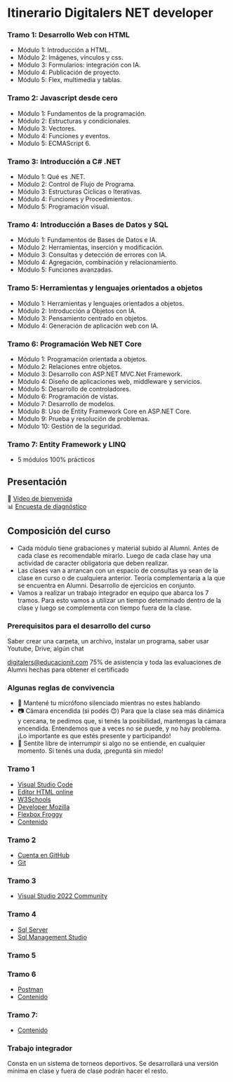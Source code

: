 # Itinerario Digitalers NET developer

### Tramo 1: Desarrollo Web con HTML
- Módulo 1: Introducción a HTML.
- Módulo 2: Imágenes, vínculos y css.
- Módulo 3: Formularios: integración con IA.
- Módulo 4: Publicación de proyecto.
- Módulo 5: Flex, multimedia y tablas.

### Tramo 2: Javascript desde cero
- Módulo 1: Fundamentos de la programación.
- Módulo 2: Estructuras y condicionales.
- Módulo 3: Vectores.
- Módulo 4: Funciones y eventos.
- Módulo 5: ECMAScript 6.

### Tramo 3: Introducción a C# .NET
- Módulo 1: Qué es .NET.
- Módulo 2: Control de Flujo de Programa.
- Módulo 3: Estructuras Cíclicas o Iterativas.
- Módulo 4: Funciones y Procedimientos.
- Módulo 5: Programación visual.

### Tramo 4: Introducción a Bases de Datos y SQL
- Módulo 1: Fundamentos de Bases de Datos e IA.
- Módulo 2: Herramientas, inserción y modificación.
- Módulo 3: Consultas y detección de errores con IA.
- Módulo 4: Agregación, combinación y relacionamiento.
- Módulo 5: Funciones avanzadas.

### Tramo 5: Herramientas y lenguajes orientados a objetos
- Módulo 1: Herramientas y lenguajes orientados a objetos.
- Módulo 2: Introducción a Objetos con IA.
- Módulo 3: Pensamiento centrado en objetos.
- Módulo 4: Generación de aplicación web con IA.

### Tramo 6: Programación Web NET Core
- Módulo 1: Programación orientada a objetos.
- Módulo 2: Relaciones entre objetos.
- Módulo 3: Desarrollo con ASP.NET MVC.Net Framework.
- Módulo 4: Diseño de aplicaciones web, middleware y servicios.
- Módulo 5: Desarrollo de controladores.
- Módulo 6: Programación de vistas.
- Módulo 7: Desarrollo de modelos.
- Módulo 8: Uso de Entity Framework Core en ASP.NET Core.
- Módulo 9: Prueba y resolución de problemas.
- Módulo 10: Gestión de la seguridad.

### Tramo 7: Entity Framework y LINQ
- 5 módulos 100% prácticos


## Presentación
👋 [Video de bienvenida](https://drive.google.com/file/d/19j0zhQAByY5DULwatqKURDZ1LuM6txLX/view?usp=sharing)
<br>
📊 [Encuesta de diagnóstico](https://docs.google.com/forms/d/1AyN6dOZdMJHbYr90Kxp5buuC1V2JiCy60rLS9OscvBw/preview)

## Composición del curso
- Cada módulo tiene grabaciones y material subido al Alumni. Antes de cada clase es recomendable mirarlo. Luego de cada clase hay una actividad de caracter obligatoria que deben realizar.
- Las clases van a arrancan con un espacio de consultas ya sean de la clase en curso o de cualquiera anterior. Teoría complementaria a la que se encuentra en Alumni. Desarrollo de ejercicios en conjunto.
- Vamos a realizar un trabajo integrador en equipo que abarca los 7 tramos. Para esto vamos a utilizar un tiempo determinado dentro de la clase y luego se complementa con tiempo fuera de la clase.

### Prerequisitos para el desarrollo del curso
Saber crear una carpeta, un archivo, instalar un programa, saber usar Youtube, Drive, algún chat

digitalers@educacionit.com
75% de asistencia y toda las evaluaciones de Alumni hechas para obtener el certificado

### Algunas reglas de convivencia
- 🎤 Mantené tu micrófono silenciado mientras no estes hablando
- 📷 Cámara encendida (si podés 😊)
Para que la clase sea más dinámica y cercana, te pedimos que, si tenés la posibilidad, mantengas la cámara encendida. Entendemos que a veces no se puede, y no hay problema. ¡Lo importante es que estés presente y participando!
- 💬 Sentite libre de interrumpir si algo no se entiende, en cualquier momento. Si tenés una duda, ¡preguntá sin miedo!

### Tramo 1
- [Visual Studio Code](https://code.visualstudio.com/)
- [Editor HTML online](https://www.w3schools.com/html/tryit.asp?filename=tryhtml_default)
- [W3Schools](https://www.w3schools.com/html/default.asp)
- [Developer Mozilla](https://developer.mozilla.org/en-US/docs/Web/HTML)
- [Flexbox Froggy](https://flexboxfroggy.com/#es)
- [Contenido](https://github.com/emigallo-edu/html-css)

### Tramo 2
- [Cuenta en GitHub](https://github.com/)
- [Git](https://git-scm.com/downloads/win)

### Tramo 3
- [Visual Studio 2022 Community](https://visualstudio.microsoft.com/vs/)

### Tramo 4
- [Sql Server](https://go.microsoft.com/fwlink/p/?linkid=2215158&clcid=0x40A&culture=es-es&country=es)
- [Sql Management Studio](https://aka.ms/ssms/21/release/vs_SSMS.exe)

### Tramo 5

### Tramo 6
- [Postman](https://www.postman.com/downloads/)
- [Contenido](https://github.com/emigallo-edu/net-web-api)

### Tramo 7:
- [Contenido](https://github.com/emigallo-edu/net-web-api)

### Trabajo integrador
Consta en un sistema de torneos deportivos. Se desarrollará una versión mínima en clase y fuera de clase podrán hacer el resto.